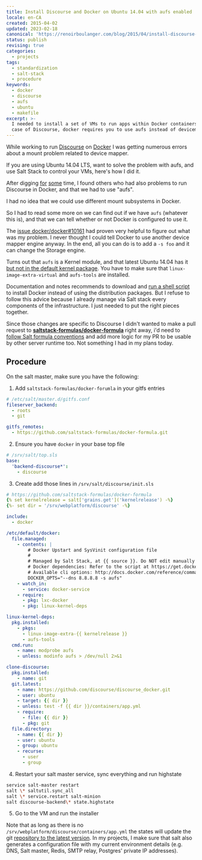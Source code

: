 ```yaml
---
title: Install Discourse and Docker on Ubuntu 14.04 with aufs enabled
locale: en-CA
created: 2015-04-02
updated: 2023-02-18
canonical: 'https://renoirboulanger.com/blog/2015/04/install-discourse-docker-ubuntu-14-04-aufs-enabled/'
status: publish
revising: true
categories:
  - projects
tags:
  - standardization
  - salt-stack
  - procedure
keywords:
  - docker
  - discourse
  - aufs
  - ubuntu
  - makefile
excerpt: >-
  I needed to install a set of VMs to run apps within Docker containers. In the
  case of Discourse, docker requires you to use aufs instead of devicemapper.
---
```


While working to run [Discourse][0] on [Docker][1] I was getting numerous errors
about a mount problem related to device mapper.

If you are using Ubuntu 14.04 LTS, want to solve the problem with aufs, and use
Salt Stack to control your VMs, here's how I did it.

After digging [for][2] [some][3] time, I found others who had also problems to
run Discourse in Docker, and that we had to use "aufs".

I had no idea that we could use different mount subsystems in Docker.

So I had to read some more on we can find out if we have `aufs` (whatever this
is), and that we can tell whether or not Docker is configured to use it.

The [issue docker/docker\#10161][4] had proven very helpful to figure out what
was my problem. I never thought I could tell Docker to use another device mapper
engine anyway. In the end, all you can do is to add a `-s foo` and it can change
the Storage engine.

Turns out that `aufs` is a Kernel module, and that latest Ubuntu 14.04 has it
[but not in the default kernel package][5]. You have to make sure that
`linux-image-extra-virtual` and `aufs-tools` are installed.

Documentation and notes recommends to download and [run a shell script][6] to
install Docker instead of using the distribution packages. But I refuse to
follow this advice because I already manage via Salt stack every components of
the infrastructure. I just needed to put the right pieces together.

Since those changes are specific to Discourse I didn't wanted to make a pull
request to [**saltstack-formulas/docker-formula**][7] right away, i'd need to
[follow Salt formula conventions][8] and add more logic for my PR to be usable
by other server runtime too. Not something I had in my plans today.

## Procedure

On the salt master, make sure you have the following:

1. Add `saltstack-formulas/docker-forumla` in your gitfs entries

```yaml
# /etc/salt/master.d/gitfs.conf
fileserver_backend:
  - roots
  - git

gitfs_remotes:
  - https://github.com/saltstack-formulas/docker-formula.git
```

2. Ensure you have `docker` in your base top file

```yaml
# /srv/salt/top.sls
base:
  'backend-discourse*':
    - discourse
```

3. Create add those lines in `/srv/salt/discourse/init.sls`

```yaml
# https://github.com/saltstack-formulas/docker-formula
{% set kernelrelease = salt['grains.get']('kernelrelease') -%}
{%- set dir = '/srv/webplatform/discourse' -%}

include:
  - docker

/etc/default/docker:
  file.managed:
    - contents: |
        # Docker Upstart and SysVinit configuration file
        #
        # Managed by Salt Stack, at {{ source }}. Do NOT edit manually!
        # Docker dependencies: Refer to the script at https://get.docker.com/
        # Available cli options: http://docs.docker.com/reference/commandline/cli/
        DOCKER_OPTS="--dns 8.8.8.8 -s aufs"
    - watch_in:
      - service: docker-service
    - require:
      - pkg: lxc-docker
      - pkg: linux-kernel-deps

linux-kernel-deps:
  pkg.installed:
    - pkgs:
      - linux-image-extra-{{ kernelrelease }}
      - aufs-tools
  cmd.run:
    - name: modprobe aufs
    - unless: modinfo aufs > /dev/null 2>&1

clone-discourse:
  pkg.installed:
    - name: git
  git.latest:
    - name: https://github.com/discourse/discourse_docker.git
    - user: ubuntu
    - target: {{ dir }}
    - unless: test -f {{ dir }}/containers/app.yml
    - require:
      - file: {{ dir }}
      - pkg: git
  file.directory:
    - name: {{ dir }}
    - user: ubuntu
    - group: ubuntu
    - recurse:
      - user
      - group
```

4. Restart your salt master service, sync everything and run highstate

```bash
service salt-master restart
salt \* saltutil.sync_all
salt \* service.restart salt-minion
salt discourse-backend\* state.highstate
```

5. Go to the VM and run the installer

Note that as long as there is no `/srv/webplatform/discourse/containers/app.yml`
the states will update the git [repository to the latest version][9]. In my
projects, I make sure that salt also generates a configuration file with my
current environment details (e.g. DNS, Salt master, Redis, SMTP relay, Postgres'
private IP addresses).

[0]: https://www.discourse.org/
[1]: https://www.docker.com/
[2]: https://meta.discourse.org/t/docker-error-on-bootstrap/13657/9
[3]:
  https://meta.discourse.org/t/ubuntu-updates-intefere-with-docker-and-aufs/25039
[4]: https://github.com/docker/docker/issues/10161
[5]: https://github.com/docker/docker/pull/10860
[6]: https://get.docker.com/
[7]: https://github.com/saltstack-formulas/docker-formula
[8]:
  https://docs.saltstack.com/en/latest/topics/development/conventions/formulas.html
[9]: https://github.com/discourse/discourse_docker
